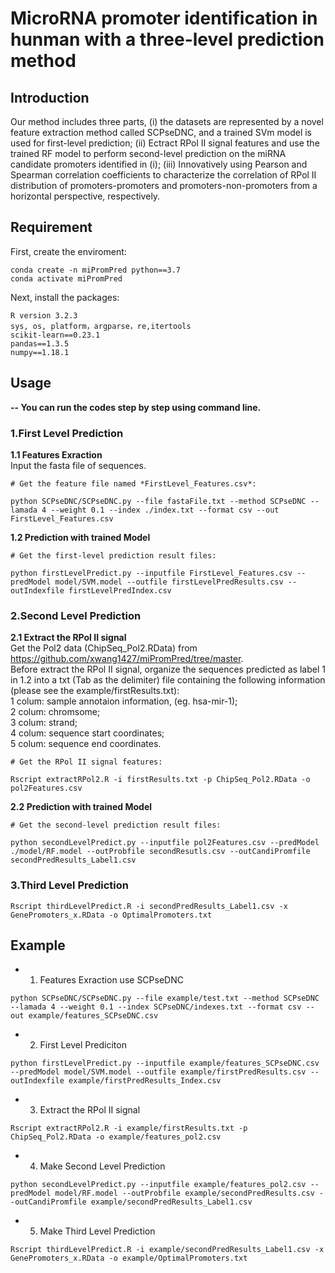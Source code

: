 # MicroRNA promoter identification in hunman with a three-level prediction method
## Introduction
Our method includes three parts, (i) the datasets are represented by a novel feature extraction method called SCPseDNC, and a trained SVm model is used for first-level prediction; (ii) Ectract RPol II signal features and use the trained RF model to perform second-level prediction on the miRNA candidate promoters identified in (i); (iii) Innovatively using Pearson and Spearman correlation coefficients to characterize the correlation of RPol II distribution of promoters-promoters and promoters-non-promoters from a horizontal perspective, respectively. 
## Requirement
First, create the enviroment:
```
conda create -n miPromPred python==3.7
conda activate miPromPred
```
Next, install the packages:
```
R version 3.2.3
sys, os, platform，argparse，re,itertools
scikit-learn==0.23.1
pandas==1.3.5
numpy==1.18.1
```
## Usage
**-- You can run the codes step by step using command line.**  
### 1.First Level Prediction
**1.1 Features Exraction**  
Input the fasta file of sequences.
```
# Get the feature file named *FirstLevel_Features.csv*:

python SCPseDNC/SCPseDNC.py --file fastaFile.txt --method SCPseDNC --lamada 4 --weight 0.1 --index ./index.txt --format csv --out FirstLevel_Features.csv
```
**1.2 Prediction with trained Model**
```
# Get the first-level prediction result files:

python firstLevelPredict.py --inputfile FirstLevel_Features.csv --predModel model/SVM.model --outfile firstLevelPredResults.csv --outIndexfile firstLevelPredIndex.csv
```

### 2.Second Level Prediction
**2.1 Extract the RPol II signal**  
Get the Pol2 data (ChipSeq_Pol2.RData) from https://github.com/xwang1427/miPromPred/tree/master.  
Before extract the RPol II signal, organize the sequences predicted as label 1 in 1.2 into a txt (Tab as the delimiter) file containing the following information (please see the example/firstResults.txt):   
1 colum: sample annotaion information, (eg. hsa-mir-1);  
2 colum: chromsome;  
3 colum: strand;  
4 colum: sequence start coordinates;  
5 colum: sequence end coordinates.  
```
# Get the RPol II signal features:

Rscript extractRPol2.R -i firstResults.txt -p ChipSeq_Pol2.RData -o pol2Features.csv
```
**2.2 Prediction with trained Model**  
```
# Get the second-level prediction result files:

python secondLevelPredict.py --inputfile pol2Features.csv --predModel ./model/RF.model --outProbfile secondResutls.csv --outCandiPromfile secondPredResults_Label1.csv
```
### 3.Third Level Prediction
```
Rscript thirdLevelPredict.R -i secondPredResults_Label1.csv -x GenePromoters_x.RData -o OptimalPromoters.txt
```

## Example
+ 1. Features Exraction use SCPseDNC
```
python SCPseDNC/SCPseDNC.py --file example/test.txt --method SCPseDNC --lamada 4 --weight 0.1 --index SCPseDNC/indexes.txt --format csv --out example/features_SCPseDNC.csv
```
+ 2. First Level Prediciton
```
python firstLevelPredict.py --inputfile example/features_SCPseDNC.csv --predModel model/SVM.model --outfile example/firstPredResults.csv --outIndexfile example/firstPredResults_Index.csv
```
+ 3. Extract the RPol II signal
```
Rscript extractRPol2.R -i example/firstResults.txt -p ChipSeq_Pol2.RData -o example/features_pol2.csv
```
+ 4. Make Second Level Prediction
```
python secondLevelPredict.py --inputfile example/features_pol2.csv --predModel model/RF.model --outProbfile example/secondPredResults.csv --outCandiPromfile example/secondPredResults_Label1.csv
```
+ 5. Make Third Level Prediction
```
Rscript thirdLevelPredict.R -i example/secondPredResults_Label1.csv -x GenePromoters_x.RData -o example/OptimalPromoters.txt
```
